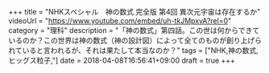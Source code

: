 +++
title =  "NHKスペシャル　神の数式 完全版 第4回 異次元宇宙は存在するか"
videoUrl = "https://www.youtube.com/embed/uh-tkJMpxvA?rel=0"
category = "理科"
description = "「神の数式」第四話。この世は何からできているのか？この世界は神の数式（神の設計図）によって全てのものが創り上げられていると言われるが、それは果たして本当なのか？"
tags = ["NHK,神の数式,ヒッグス粒子,"]
date = 2018-04-08T16:56:41+09:00
draft = true
+++

